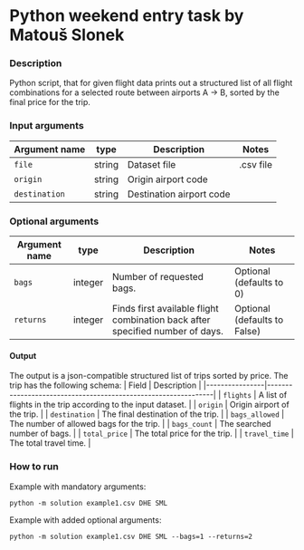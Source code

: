 # Python weekend entry task by Matouš Slonek

### Description
Python script, that for given flight data prints out a structured list of all flight combinations for a selected route between airports A -> B, sorted by the final price for the trip.

### Input arguments

| Argument name | type    | Description              | Notes                        |
|---------------|---------|--------------------------|------------------------------|
| `file`        | string  | Dataset file             | .csv file                    |
| `origin`      | string  | Origin airport code      |                              |
| `destination` | string  | Destination airport code |                              |

### Optional arguments

| Argument name | type    | Description                                                                       | Notes                        |
|---------------|---------|-----------------------------------------------------------------------------------|------------------------------|
| `bags`        | integer | Number of requested bags.                                                         | Optional (defaults to 0)     |
| `returns`     | integer | Finds first available flight combination back after specified number of days.     | Optional (defaults to False) |

#### Output
The output is a json-compatible structured list of trips sorted by price. The trip has the following schema:
| Field          | Description                                                   |
|----------------|---------------------------------------------------------------|
| `flights`      | A list of flights in the trip according to the input dataset. |
| `origin`       | Origin airport of the trip.                                   |
| `destination`  | The final destination of the trip.                            |
| `bags_allowed` | The number of allowed bags for the trip.                      |
| `bags_count`   | The searched number of bags.                                  |
| `total_price`  | The total price for the trip.                                 |
| `travel_time`  | The total travel time.                                        |

### How to run

Example with mandatory arguments:
```
python -m solution example1.csv DHE SML 
```
Example with added optional arguments:
```
python -m solution example1.csv DHE SML --bags=1 --returns=2
```
